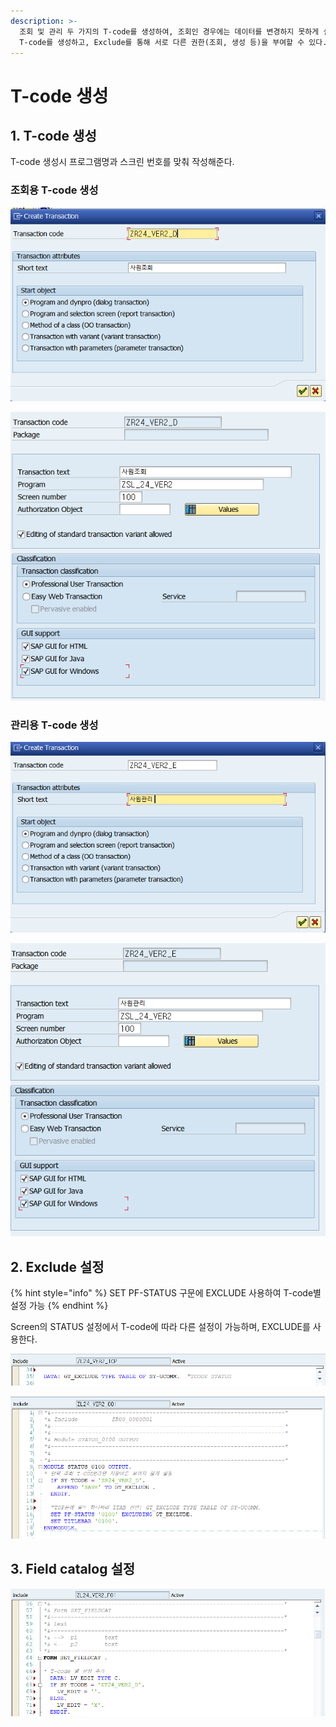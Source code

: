 ```yaml
---
description: >-
  조회 및 관리 두 가지의 T-code를 생성하여, 조회인 경우에는 데이터를 변경하지 못하게 설정한다. 하나의 프로그램에 대해 여러 개의
  T-code를 생성하고, Exclude를 통해 서로 다른 권한(조회, 생성 등)을 부여할 수 있다.
---
```


# T-code 생성

## 1. T-code 생성

T-code 생성시 프로그램명과 스크린 번호를 맞춰 작성해준다. 

### 조회용 T-code 생성 

![](../../.gitbook/assets/image%20%28281%29.png)

![](../../.gitbook/assets/image%20%28286%29.png)



### 관리용 T-code 생성 

![](../../.gitbook/assets/image%20%28267%29.png)

![](../../.gitbook/assets/image%20%28282%29.png)

### 

## 2. Exclude 설정

{% hint style="info" %}
SET PF-STATUS 구문에 EXCLUDE 사용하여 T-code별 설정 가능
{% endhint %}

Screen의 STATUS 설정에서 T-code에 따라 다른 설정이 가능하며, EXCLUDE를 사용한다. 

![TOP &amp;gt; GT\_EXCLUDE &#xC120;&#xC5B8;](../../.gitbook/assets/image%20%28288%29.png)

![Screen 0100 &amp;gt; STATUS\_0100](../../.gitbook/assets/image%20%28285%29.png)





## 3. Field catalog 설정

![](../../.gitbook/assets/image%20%28270%29.png)





